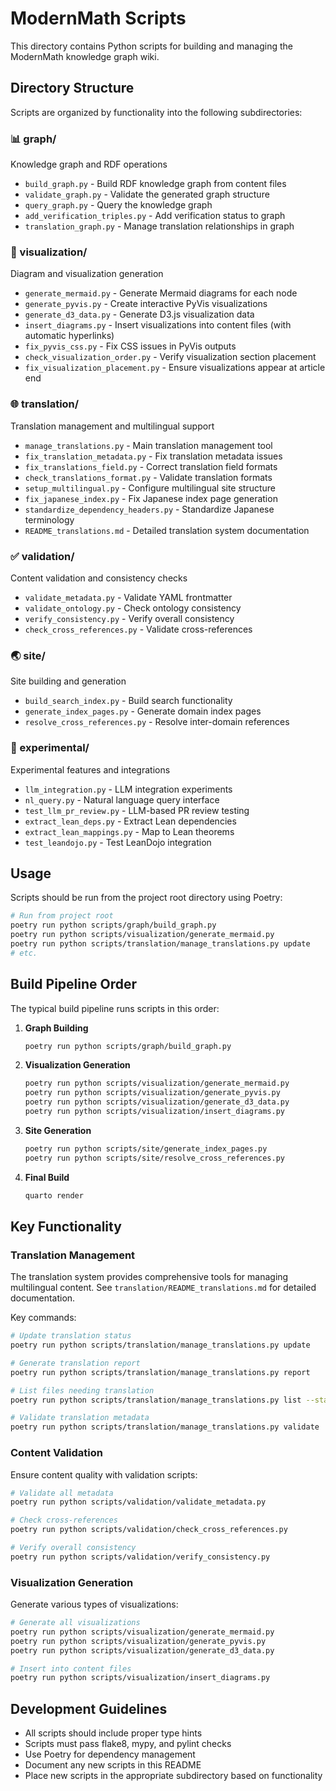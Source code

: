 # ModernMath Scripts

This directory contains Python scripts for building and managing the ModernMath knowledge graph wiki.

## Directory Structure

Scripts are organized by functionality into the following subdirectories:

### 📊 graph/

Knowledge graph and RDF operations

- `build_graph.py` - Build RDF knowledge graph from content files
- `validate_graph.py` - Validate the generated graph structure
- `query_graph.py` - Query the knowledge graph
- `add_verification_triples.py` - Add verification status to graph
- `translation_graph.py` - Manage translation relationships in graph

### 🎨 visualization/

Diagram and visualization generation

- `generate_mermaid.py` - Generate Mermaid diagrams for each node
- `generate_pyvis.py` - Create interactive PyVis visualizations
- `generate_d3_data.py` - Generate D3.js visualization data
- `insert_diagrams.py` - Insert visualizations into content files (with automatic hyperlinks)
- `fix_pyvis_css.py` - Fix CSS issues in PyVis outputs
- `check_visualization_order.py` - Verify visualization section placement
- `fix_visualization_placement.py` - Ensure visualizations appear at article end

### 🌐 translation/

Translation management and multilingual support

- `manage_translations.py` - Main translation management tool
- `fix_translation_metadata.py` - Fix translation metadata issues
- `fix_translations_field.py` - Correct translation field formats
- `check_translations_format.py` - Validate translation formats
- `setup_multilingual.py` - Configure multilingual site structure
- `fix_japanese_index.py` - Fix Japanese index page generation
- `standardize_dependency_headers.py` - Standardize Japanese terminology
- `README_translations.md` - Detailed translation system documentation

### ✅ validation/

Content validation and consistency checks

- `validate_metadata.py` - Validate YAML frontmatter
- `validate_ontology.py` - Check ontology consistency
- `verify_consistency.py` - Verify overall consistency
- `check_cross_references.py` - Validate cross-references

### 🌏 site/

Site building and generation

- `build_search_index.py` - Build search functionality
- `generate_index_pages.py` - Generate domain index pages
- `resolve_cross_references.py` - Resolve inter-domain references

### 🧪 experimental/

Experimental features and integrations

- `llm_integration.py` - LLM integration experiments
- `nl_query.py` - Natural language query interface
- `test_llm_pr_review.py` - LLM-based PR review testing
- `extract_lean_deps.py` - Extract Lean dependencies
- `extract_lean_mappings.py` - Map to Lean theorems
- `test_leandojo.py` - Test LeanDojo integration

## Usage

Scripts should be run from the project root directory using Poetry:

```bash
# Run from project root
poetry run python scripts/graph/build_graph.py
poetry run python scripts/visualization/generate_mermaid.py
poetry run python scripts/translation/manage_translations.py update
# etc.
```

## Build Pipeline Order

The typical build pipeline runs scripts in this order:

1. **Graph Building**

   ```bash
   poetry run python scripts/graph/build_graph.py
   ```

2. **Visualization Generation**

   ```bash
   poetry run python scripts/visualization/generate_mermaid.py
   poetry run python scripts/visualization/generate_pyvis.py
   poetry run python scripts/visualization/generate_d3_data.py
   poetry run python scripts/visualization/insert_diagrams.py
   ```

3. **Site Generation**

   ```bash
   poetry run python scripts/site/generate_index_pages.py
   poetry run python scripts/site/resolve_cross_references.py
   ```

4. **Final Build**
   ```bash
   quarto render
   ```

## Key Functionality

### Translation Management

The translation system provides comprehensive tools for managing multilingual content. See `translation/README_translations.md` for detailed documentation.

Key commands:

```bash
# Update translation status
poetry run python scripts/translation/manage_translations.py update

# Generate translation report
poetry run python scripts/translation/manage_translations.py report

# List files needing translation
poetry run python scripts/translation/manage_translations.py list --status=not_started

# Validate translation metadata
poetry run python scripts/translation/manage_translations.py validate
```

### Content Validation

Ensure content quality with validation scripts:

```bash
# Validate all metadata
poetry run python scripts/validation/validate_metadata.py

# Check cross-references
poetry run python scripts/validation/check_cross_references.py

# Verify overall consistency
poetry run python scripts/validation/verify_consistency.py
```

### Visualization Generation

Generate various types of visualizations:

```bash
# Generate all visualizations
poetry run python scripts/visualization/generate_mermaid.py
poetry run python scripts/visualization/generate_pyvis.py
poetry run python scripts/visualization/generate_d3_data.py

# Insert into content files
poetry run python scripts/visualization/insert_diagrams.py
```

## Development Guidelines

- All scripts should include proper type hints
- Scripts must pass flake8, mypy, and pylint checks
- Use Poetry for dependency management
- Document any new scripts in this README
- Place new scripts in the appropriate subdirectory based on functionality

